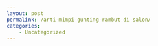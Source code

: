 ```yaml
---
layout: post
permalink: /arti-mimpi-gunting-rambut-di-salon/
categories:
    - Uncategorized
---
```


